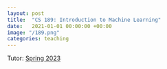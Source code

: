 ```yaml
---
layout: post
title:  "CS 189: Introduction to Machine Learning"
date:   2021-01-01 00:00:00 +00:00
image: "/189.png"
categories: teaching
---
```

Tutor: <a href="https://inst.eecs.berkeley.edu/~cs182/sp23/">Spring 2023</a>
